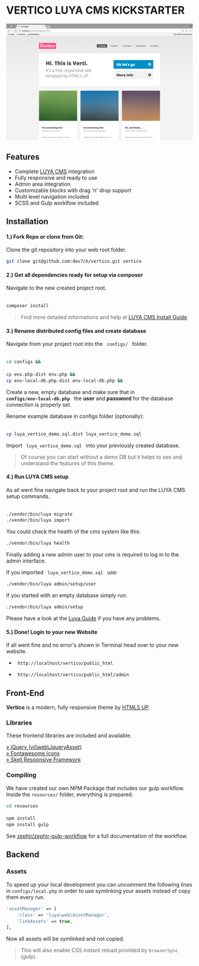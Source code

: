 # VERTICO LUYA CMS KICKSTARTER

<img src="vertico_screenshot.png" />

## Features

* Complete [LUYA CMS](https://luya.io) integration
* Fully responsive and ready to use
* Admin area integration
* Customizable blocks with drag 'n' drop support 
* Multi level navigation included
* SCSS and Gulp worklfow included


## Installation

#### 1.) Fork Repo or clone from Git:

Clone the git repository into your web root folder.

```sh
git clone git@github.com:dev7ch/vertico.git vertico

```


#### 2.) Get all dependencies ready for setup via composer

Navigate to the new created project root.


```sh

composer install

```

> Find more detailed informations and help at [ LUYA CMS Install Guide](https://luya.io/guide/install).


#### 3.) Rename distributed config files and create database

Navigate from your project root into the <code> configs/ </code> folder.


```sh

cd configs &&

cp env.php.dist env.php &&
cp env-local-db.php.dist env-local-db.php &&

```

Create a new, empty database and make sure that in <code><b> configs/env-local-db.php </b></code> the <b>user</b> and <b>password</b> for the database connection is properly set.

Rename example database in configs folder (optionally):

```sh

cp luya_vertico_demo.sql.dist luya_vertico_demo.sql

```

Import <code> luya_vertico_demo.sql </code> into your previously created database.

> Of course you can start without a demo DB but it helps to see and understand the features of this theme.


#### 4.) Run LUYA CMS setup

As all went fine navigate back to your project root and run the LUYA CMS setup commands.

```sh

./vendor/bin/luya migrate
./vendor/bin/luya import

```

You could check the health of the cms system  like this:

```sh
./vendor/bin/luya health

```

Finally adding a new admin user to your cms is required to log in to the admin interface.


If you imported <code> luya_vertico_demo.sql </code> use:

```sh 
./vendor/bin/luya admin/setup/user

```

If you started with an empty database simply run:


```sh 
./vendor/bin/luya admin/setup

```

Please have a look at the [Luya Guide](https://luya.io/guide) if you have any problems.


#### 5.) Done! Login to your new Website

If all went fine and no error's shown in Terminal head over to your 
new website.


- <code> http://localhost/vertico/public_html </code>

- <code> http://localhost/vertico/public_html/admin </code>


## Front-End

<b>Vertico</b> is a modern, fully responsive theme by <a href="https://html5up.net">HTML5 UP</a>.  


### Libraries

These frontend libraries are included and available.

[» jQuery (yii\web\JqueryAsset)](http://www.yiiframework.com/doc-2.0/yii-web-jqueryasset.html)  
[» Fontawesome Icons](http://fontawesome.io/)  
[» Skell Responsive Framework](https://github.com/ajlkn/skel)  


### Compiling

We have created our own NPM Package that includes our gulp workflow.  
Inside the `resources/` folder, everything is prepared.

```sh
cd resources

npm install 
npm install gulp

```

See [zephir/zephir-gulp-workflow](https://github.com/zephir/zephir-gulp-workflow) for a full documentation of the workflow.

## Backend

### Assets

To speed up your local development you can uncomment the following lines in `configs/local.php` in order to use symlinking your assets instead of copy them every run.

```php
'assetManager' => [
    'class' => 'luya\web\AssetManager',
    'linkAssets' => true,
],
```

Now all assets will be symlinked and not copied.

> This will also enable CSS instant reload provided by `browserSync` (gulp).

